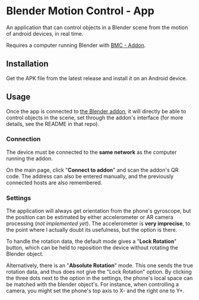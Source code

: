 # Blender Motion Control - App

An application that can control objects in a Blender scene from the motion of android devices, in real time.

Requires a computer running Blender with [BMC - Addon](https://github.com/pixup1/BMC-Addon).

## Installation

Get the APK file from the latest release and install it on an Android device.

## Usage

Once the app is connected to [the Blender addon](https://github.com/pixup1/BMC-Addon), it will directly be able to control objects in the scene, set through the addon's interface (for more details, see the README in that repo).

### Connection

The device must be connected to the **same network** as the computer running the addon.

On the main page, click "**Connect to addon**" and scan the addon's QR code. The address can also be entered manually, and the previously connected hosts are also remembered.

### Settings

The application will always get orientation from the phone's gyroscope, but the position can be estimated by either accelerometer or AR camera processing (*not implemented yet*). The accelerometer is **very imprecise**, to the point where I actually doubt its usefulness, but the option is there.

To handle the rotation data, the default mode gives a "**Lock Rotation**" button, which can be held to reposition the device without rotating the Blender object.

Alternatively, there is an "**Absolute Rotation**" mode. This one sends the true rotation data, and thus does not give the "Lock Rotation" option. By clicking the three dots next to the option in the settings, the phone's local space can be matched with the blender object's. For instance, when controlling a camera, you might set the phone's top axis to X- and the right one to Y+.
